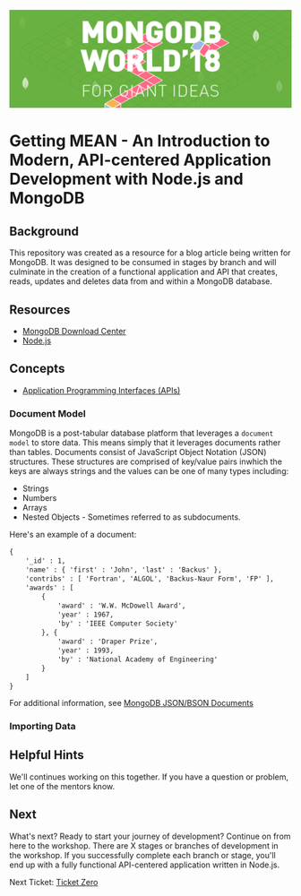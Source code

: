![MongoDB](./images/header.png "MongoDB")
# Getting MEAN - An Introduction to Modern, API-centered Application Development with Node.js and MongoDB
## Background
This repository was created as a resource for a blog article being written for MongoDB.  It was designed to be consumed in stages by branch and will culminate in the creation of a functional application and API that creates, reads, updates and deletes data from and within a MongoDB database.
## Resources
* [MongoDB Download Center](https://www.mongodb.com/download-center#community)
* [Node.js](http://nodejs.org)

## Concepts
* [Application Programming Interfaces (APIs)](https://en.wikipedia.org/wiki/Application_programming_interface)

### Document Model
MongoDB is a post-tabular database platform that leverages a `document model` to store data.  This means simply that it leverages documents rather than tables.  Documents consist of JavaScript Object Notation (JSON) structures.  These structures are comprised of key/value pairs inwhich the keys are always strings and the values can be one of many types including:
* Strings
* Numbers
* Arrays
* Nested Objects - Sometimes referred to as subdocuments.

Here's an example of a document:

```
{
    '_id' : 1,
    'name' : { 'first' : 'John', 'last' : 'Backus' },
    'contribs' : [ 'Fortran', 'ALGOL', 'Backus-Naur Form', 'FP' ],
    'awards' : [
        {
            'award' : 'W.W. McDowell Award',
            'year' : 1967,
            'by' : 'IEEE Computer Society'
        }, {
            'award' : 'Draper Prize',
            'year' : 1993,
            'by' : 'National Academy of Engineering'
        }
    ]
}
```
For additional information, see [MongoDB JSON/BSON Documents
](https://www.mongodb.com/json-and-bson)
### Importing Data

## Helpful Hints
We'll continues working on this together. If you have a question or problem, let one of the mentors know.

## Next
What's next?  Ready to start your journey of development?  Continue on from here to the workshop.  There are X stages or branches of development in the workshop.  If you successfully complete each branch or stage, you'll end up with a fully functional API-centered application written in Node.js.

Next Ticket: [Ticket Zero](./workshop/ticket0.md)